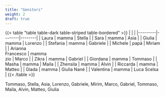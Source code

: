 ```yaml
---
title: "Genitori"
weight: 2
draft: true
---
```


{{< table "table table-dark table-striped table-bordered" >}}
| | |
|---------|--------|--------|
| Laura | mamma | Stella |
| Sara | mamma | Asia |
| Giulia | mamma | Lorenzo |
| Stefania | mamma | Gabriele |
| Michele | papà | Miriam |
| Arianna <br/> Francesco | mamma <br/> zio | Marco |
| Zikra | mamma | Gabriel |
| Giordana | mamma | Tommaso |
| Masha | mamma | Maila |
| Zhensila | mamma | Alvin |
| Riccarda | mamma | Matteo |
| Giada | mamma | Giulia Nané |
| Valentina | mamma | Luca Scelsa |
{{< /table >}}

Tommaso, Stella, Asia, Lorenzo, Gabriele, Mirim, Marco, Gabriel, Tommaso, Maila, Alvin, Matteo, Giulia